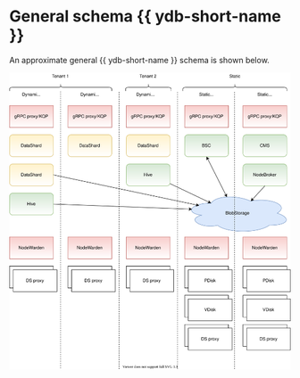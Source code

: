 # General schema {{ ydb-short-name }}

An approximate general {{ ydb-short-name }} schema is shown below.

![General schema](../../_assets/BS_overview.svg)

